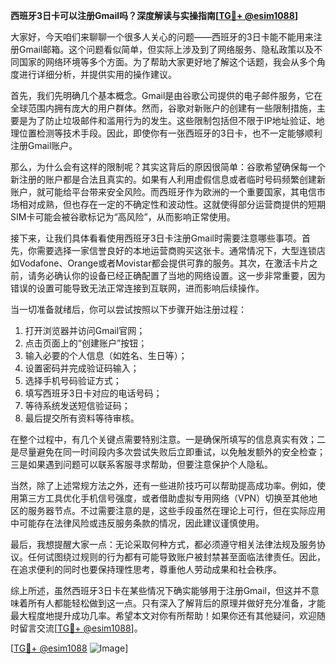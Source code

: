 **西班牙3日卡可以注册Gmail吗？深度解读与实操指南[[TG💪+ @esim1088](https://t.me/s/esim1088)]**

大家好，今天咱们来聊聊一个很多人关心的问题——西班牙的3日卡能不能用来注册Gmail邮箱。这个问题看似简单，但实际上涉及到了网络服务、隐私政策以及不同国家的网络环境等多个方面。为了帮助大家更好地了解这个话题，我会从多个角度进行详细分析，并提供实用的操作建议。

首先，我们先明确几个基本概念。Gmail是由谷歌公司提供的电子邮件服务，它在全球范围内拥有庞大的用户群体。然而，谷歌对新账户的创建有一些限制措施，主要是为了防止垃圾邮件和滥用行为的发生。这些限制包括但不限于IP地址验证、地理位置检测等技术手段。因此，即使你有一张西班牙的3日卡，也不一定能够顺利注册Gmail账户。

那么，为什么会有这样的限制呢？其实这背后的原因很简单：谷歌希望确保每一个新注册的账户都是合法且真实的。如果有人利用虚假信息或者临时号码频繁创建新账户，就可能给平台带来安全风险。而西班牙作为欧洲的一个重要国家，其电信市场相对成熟，但也存在一定的不确定性和波动性。这就使得部分运营商提供的短期SIM卡可能会被谷歌标记为“高风险”，从而影响正常使用。

接下来，让我们具体看看使用西班牙3日卡注册Gmail时需要注意哪些事项。首先，你需要选择一家信誉良好的本地运营商购买这张卡。通常情况下，大型连锁店如Vodafone、Orange或者Movistar都会提供可靠的服务。其次，在激活卡片之前，请务必确认你的设备已经正确配置了当地的网络设置。这一步非常重要，因为错误的设置可能导致无法正常连接到互联网，进而影响后续操作。

当一切准备就绪后，你可以尝试按照以下步骤开始注册过程：

1. 打开浏览器并访问Gmail官网；
2. 点击页面上的“创建账户”按钮；
3. 输入必要的个人信息（如姓名、生日等）；
4. 设置密码并完成验证码输入；
5. 选择手机号码验证方式；
6. 填写西班牙3日卡对应的电话号码；
7. 等待系统发送短信验证码；
8. 最后提交所有资料等待审核。

在整个过程中，有几个关键点需要特别注意。一是确保所填写的信息真实有效；二是尽量避免在同一时间段内多次尝试失败后立即重试，以免触发额外的安全检查；三是如果遇到问题可以联系客服寻求帮助，但要注意保护个人隐私。

当然，除了上述常规方法之外，还有一些进阶技巧可以帮助提高成功率。例如，使用第三方工具优化手机信号强度，或者借助虚拟专用网络（VPN）切换至其他地区的服务器节点。不过需要注意的是，这些手段虽然在理论上可行，但在实际应用中可能存在法律风险或违反服务条款的情况，因此建议谨慎使用。

最后，我想提醒大家一点：无论采取何种方式，都必须遵守相关法律法规及服务协议。任何试图绕过规则的行为都有可能导致账户被封禁甚至面临法律责任。因此，在追求便利的同时也要保持理性思考，尊重他人劳动成果和社会秩序。

综上所述，虽然西班牙3日卡在某些情况下确实能够用于注册Gmail，但这并不意味着所有人都能轻松做到这一点。只有深入了解背后的原理并做好充分准备，才能最大程度地提升成功几率。希望本文对你有所帮助！如果你还有其他疑问，欢迎随时留言交流[[TG💪+ @esim1088](https://t.me/s/esim1088)]。

[[TG💪+ @esim1088](https://t.me/s/esim1088) ![Image](https://i.postimg.cc/4NQfJmqS/Snipaste-2025-05-13-00-14-12.png)]